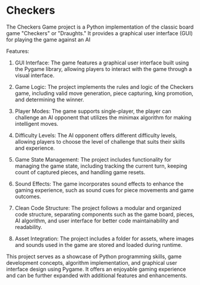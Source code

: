 # Checkers
The Checkers Game project is a Python implementation of the classic board game "Checkers" or "Draughts." It provides a graphical user interface (GUI) for playing the game against an AI 

Features:

1. GUI Interface: The game features a graphical user interface built using the Pygame library, allowing players to interact with the game through a visual interface.

2. Game Logic: The project implements the rules and logic of the Checkers game, including valid move generation, piece capturing, king promotion, and determining the winner.

3. Player Modes: The game supports single-player, the  player can challenge an AI opponent that utilizes the minimax algorithm for making intelligent moves.

4. Difficulty Levels: The AI opponent offers different difficulty levels, allowing players to choose the level of challenge that suits their skills and experience.

5. Game State Management: The project includes functionality for managing the game state, including tracking the current turn, keeping count of captured pieces, and handling game resets.

6. Sound Effects: The game incorporates sound effects to enhance the gaming experience, such as sound cues for piece movements and game outcomes.

7. Clean Code Structure: The project follows a modular and organized code structure, separating components such as the game board, pieces, AI algorithm, and user interface for better code maintainability and readability.

8. Asset Integration: The project includes a folder for assets, where images and sounds used in the game are stored and loaded during runtime.

This project serves as a showcase of Python programming skills, game development concepts, algorithm implementation, and graphical user interface design using Pygame. It offers an enjoyable gaming experience and can be further expanded with additional features and enhancements.
